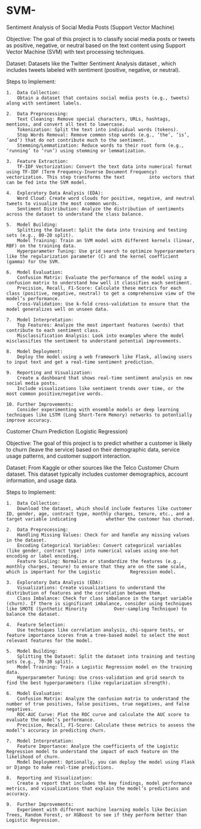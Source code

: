 # SVM-

Sentiment Analysis of Social Media Posts (Support Vector Machine)

Objective:
The goal of this project is to classify social media posts or tweets as positive, negative, or neutral based on the text content using Support Vector Machine (SVM) with text processing techniques.

Dataset:
Datasets like the Twitter Sentiment Analysis dataset , which includes tweets labeled with sentiment (positive, negative, or neutral).

Steps to Implement:

	1.	Data Collection:
		Obtain a dataset that contains social media posts (e.g., tweets) along with sentiment labels.
  
	2.	Data Preprocessing:
		Text Cleaning: Remove special characters, URLs, hashtags, mentions, and convert all text to lowercase.
		Tokenization: Split the text into individual words (tokens).
		Stop Words Removal: Remove common stop words (e.g., ‘the’, ‘is’, ‘and’) that do not contribute much to the sentiment.
		Stemming/Lemmatization: Reduce words to their root form (e.g., ‘running’ to ‘run’) using stemming or lemmatization.
  
	3.	Feature Extraction:
		TF-IDF Vectorization: Convert the text data into numerical format using TF-IDF (Term Frequency-Inverse Document Frequency) vectorization. This step transforms the text 		into vectors that can be fed into the SVM model.
  
	4.	Exploratory Data Analysis (EDA):
		Word Cloud: Create word clouds for positive, negative, and neutral tweets to visualize the most common words.
		Sentiment Distribution: Analyze the distribution of sentiments across the dataset to understand the class balance.
  
	5.	Model Building:
		Splitting the Dataset: Split the data into training and testing sets (e.g., 80-20 split).
		Model Training: Train an SVM model with different kernels (linear, RBF) on the training data.
		Hyperparameter Tuning: Use grid search to optimize hyperparameters like the regularization parameter (C) and the kernel coefficient (gamma) for the SVM.
  
	6.	Model Evaluation:
		Confusion Matrix: Evaluate the performance of the model using a confusion matrix to understand how well it classifies each sentiment.
		Precision, Recall, F1-Score: Calculate these metrics for each class (positive, negative, neutral) to get a comprehensive view of the model’s performance.
		Cross-Validation: Use k-fold cross-validation to ensure that the model generalizes well on unseen data.
  
	7.	Model Interpretation:
		Top Features: Analyze the most important features (words) that contribute to each sentiment class.
		Misclassification Analysis: Look into examples where the model misclassifies the sentiment to understand potential improvements.
  
	8.	Model Deployment:
		Deploy the model using a web framework like Flask, allowing users to input text and get a real-time sentiment prediction.
  
	9.	Reporting and Visualization:
		Create a dashboard that shows real-time sentiment analysis on new social media posts.
		Include visualizations like sentiment trends over time, or the most common positive/negative words.
  
	10.	Further Improvements:
		Consider experimenting with ensemble models or deep learning techniques like LSTM (Long Short-Term Memory) networks to potentially improve accuracy.



Customer Churn Prediction (Logistic Regression)

Objective:
The goal of this project is to predict whether a customer is likely to churn (leave the service) based on their demographic data, service usage patterns, and customer support interaction.

Dataset:
From Kaggle or other sources like the Telco Customer Churn dataset. This dataset typically includes customer demographics, account information, and usage data.

Steps to Implement:

	1.	Data Collection:
		Download the dataset, which should include features like customer ID, gender, age, contract type, monthly charges, tenure, etc., and a target variable indicating 			whether the customer has churned.
  
	2.	Data Preprocessing:
		Handling Missing Values: Check for and handle any missing values in the dataset.
		Encoding Categorical Variables: Convert categorical variables (like gender, contract type) into numerical values using one-hot encoding or label encoding.
		Feature Scaling: Normalize or standardize the features (e.g., monthly charges, tenure) to ensure that they are on the same scale, which is important for the Logistic 			Regression model.
  
	3.	Exploratory Data Analysis (EDA):
		Visualizations: Create visualizations to understand the distribution of features and the correlation between them.
		Class Imbalance: Check for class imbalance in the target variable (churn). If there is significant imbalance, consider using techniques like SMOTE (Synthetic Minority 			Over-sampling Technique) to balance the dataset.
 
	4.	Feature Selection:
		Use techniques like correlation analysis, chi-square tests, or feature importance scores from a tree-based model to select the most relevant features for the model.
  
	5.	Model Building:
		Splitting the Dataset: Split the dataset into training and testing sets (e.g., 70-30 split).
		Model Training: Train a Logistic Regression model on the training data.
		Hyperparameter Tuning: Use cross-validation and grid search to find the best hyperparameters (like regularization strength).
  
	6.	Model Evaluation:
		Confusion Matrix: Analyze the confusion matrix to understand the number of true positives, false positives, true negatives, and false negatives.
		ROC-AUC Curve: Plot the ROC curve and calculate the AUC score to evaluate the model’s performance.
		Precision, Recall, F1-Score: Calculate these metrics to assess the model’s accuracy in predicting churn.
  
	7.	Model Interpretation:
		Feature Importance: Analyze the coefficients of the Logistic Regression model to understand the impact of each feature on the likelihood of churn.
		Model Deployment: Optionally, you can deploy the model using Flask or Django to make real-time predictions.
  
	8.	Reporting and Visualization:
		Create a report that includes the key findings, model performance metrics, and visualizations that explain the model’s predictions and accuracy.
  
	9.	Further Improvements:
		Experiment with different machine learning models like Decision Trees, Random Forest, or XGBoost to see if they perform better than Logistic Regression.
